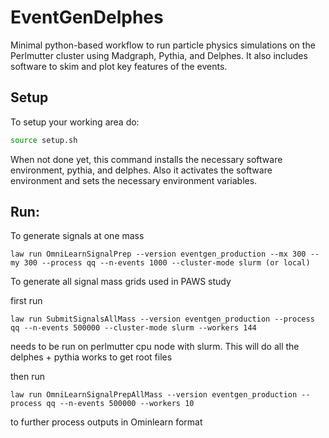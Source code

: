 # EventGenDelphes
Minimal python-based workflow to run particle physics simulations on the Perlmutter cluster using Madgraph, Pythia, and Delphes.
It also includes software to skim and plot key features of the events.

## Setup
To setup your working area do:
```bash
source setup.sh
```

When not done yet, this command installs the necessary software environment, pythia, and delphes.
Also it activates the software environment and sets the necessary environment variables.

## Run:

To generate signals at one mass
```
law run OmniLearnSignalPrep --version eventgen_production --mx 300 --my 300 --process qq --n-events 1000 --cluster-mode slurm (or local)
```

To generate all signal mass grids used in PAWS study

first run
```
law run SubmitSignalsAllMass --version eventgen_production --process qq --n-events 500000 --cluster-mode slurm --workers 144
```
needs to be run on perlmutter cpu node with slurm. This will do all the delphes + pythia works to get root files

then run
```
law run OmniLearnSignalPrepAllMass --version eventgen_production --process qq --n-events 500000 --workers 10 
```
to further process outputs in Ominlearn format
